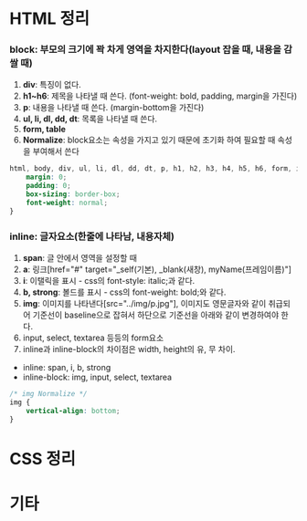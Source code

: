 # HTML 정리
### block: 부모의 크기에 꽉 차게 영역을 차지한다(layout 잡을 때, 내용을 감쌀 때)
1. **div**: 특징이 없다. 
2. **h1~h6**: 제목을 나타낼 때 쓴다. (font-weight: bold, padding, margin을 가진다)
3. **p**: 내용을 나타낼 때 쓴다. (margin-bottom을 가진다)
4. **ul, li, dl, dd, dt**: 목록을 나타낼 때 쓴다.
5. **form, table**
6. **Normalize**: block요소는 속성을 가지고 있기 때문에 초기화 하여 필요할 때 속성을 부여해서 쓴다

```css
html, body, div, ul, li, dl, dd, dt, p, h1, h2, h3, h4, h5, h6, form, input, select, textarea, header, footer, section, article, aside, table, thead, tbody, tr, td, th {
	margin: 0;
	padding: 0;
	box-sizing: border-box;
	font-weight: normal;
}
```
### inline: 글자요소(한줄에 나타남, 내용자체)
1. **span**: 글 안에서 영역을 설정할 때
2. **a**: 링크[href="#" target="_self(기본), _blank(새창), myName(프레임이름)"]
3. **i**: 이탤릭을 표시 - css의 font-style: italic;과 같다.
4. **b, strong**: 볼드를 표시 - css의 font-weight: bold;와 같다.
5. **img**: 이미지를 나타낸다[src="../img/p.jpg"], 이미지도 영문글자와 같이 취급되어 기준선이 baseline으로 잡혀서 하단으로 기준선을 아래와 같이 변경하여야 한다.
6. input, select, textarea 등등의 form요소
7. inline과 inline-block의 차이점은 width, height의 유, 무 차이.
- inline: span, i, b, strong
- inline-block: img, input, select, textarea

```css
/* img Normalize */
img {
	vertical-align: bottom;
}
```


# CSS 정리

# 기타